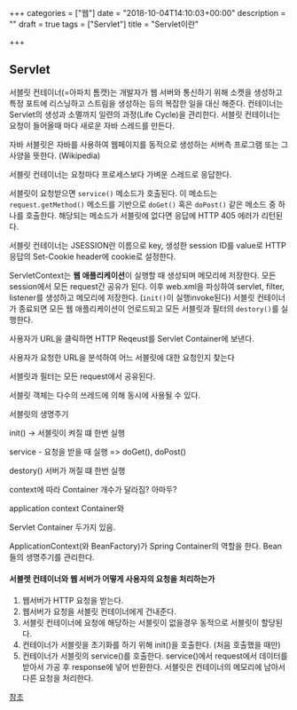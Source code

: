 +++
categories = ["웹"]
date = "2018-10-04T14:10:03+00:00"
description = ""
draft = true
tags = ["Servlet"]
title = "Servlet이란"

+++
## Servlet

서블릿 컨테이너(=아파치 톰캣)는 개발자가 웹 서버와 통신하기 위해 소켓을 생성하고 특정 포트에 리스닝하고 스트림을 생성하는 등의 복잡한 일을 대신 해준다. 컨테이너는 Servlet의 생성과 소멸까지 일련의 과정(Life Cycle)을 관리한다. 서블릿 컨테이너는 요청이 들어올때 마다 새로운 자바 스레드를 만든다.

자바 서블릿은 자바를 사용하여 웹페이지를 동적으로 생성하는 서버측 프로그램 또는 그 사양을 뜻한다. (Wikipedia)

서블릿 컨테이너는 요청마다 프로세스보다 가벼운 스레드로 응답한다.

서블릿이 요청받으면 `service()` 메소드가 호출된다. 이 메소드는 `request.getMethod()` 메소드를 기반으로 `doGet()` 혹은 `doPost()` 같은 메소드 중 하나를 호출한다. 해당되는 메소드가 서블릿에 없다면 응답에 HTTP 405 에러가 리턴된다.

서블릿 컨테이너는 JSESSION란 이름으로 key, 생성한 session ID를 value로 HTTP 응답의 Set-Cookie header에 cookie로 설정한다.

ServletContext는 **웹 애플리케이션**이 실행할 때 생성되며 메모리에 저장한다. 모든 session에서 모든 request간 공유가 된다. 이후 web.xml을 파싱하여 servlet, filter, listener를 생성하고 메모리에 저장한다. (`init()`이 실행invoke된다) 서블릿 컨테이너가 종료되면 모든 웹 애플리케이션이 언로드되고 모든 서블릿과 필터의 `destory()`를 실행한다.

사용자가 URL을 클릭하면 HTTP Reqeust를 Servlet Container에 보낸다.

사용자가 요청한 URL을 분석하여 어느 서블릿에 대한 요청인지 찾는다

서블릿과 필터는 모든 request에서 공유된다.

서블릿 객체는 다수의 쓰레드에 의해 동시에 사용될 수 있다.

서블릿의 생명주기

init() -> 서블릿이 켜질 떄 한번 실행

service - 요청을 받을 때 실행 => doGet(), doPost()

destory() 서버가 꺼질 떄 한번 실행

context에 따라 Container 개수가 달라짐? 아마두?

application context Container와

Servlet Container 두가지 있음.

ApplicationContext(와 BeanFactory)가 Spring Container의 역할을 한다. Bean들의 생명주기를 관리한다.

#### 서블렛 컨테이너와 웹 서버가 어떻게 사용자의 요청을 처리하는가

1. 웹서버가 HTTP 요청을 받는다.
2. 웹서버가 요청을 서블릿 컨테이너에게 건내준다.
3. 서블릿 컨테이너에 요청에 해당하는 서블릿이 없을경우 동적으로 서블릿이 할당된다.
4. 컨테이너가 서블릿을 초기화를 하기 위해 init()을 호출한다. (처음 호출했을 때만)
5. 컨테이너가 서블릿의 service()를 호출한다. service()에서 request에서 데이터를 받아서 가공 후 response에 넣어 반환한다. 서블릿은 컨테이너의 메모리에 남아서 다른 요청을 처리한다.

[참조](https://okky.kr/article/372195)